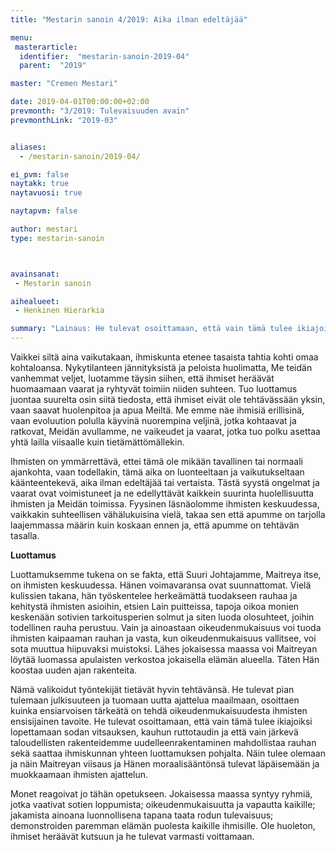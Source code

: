 ```yaml
---
title: "Mestarin sanoin 4/2019: Aika ilman edeltäjää"

menu:
 masterarticle:
  identifier:  "mestarin-sanoin-2019-04"
  parent:  "2019"

master: "Cremen Mestari"

date: 2019-04-01T00:00:00+02:00
prevmonth: "3/2019: Tulevaisuuden avain"
prevmonthLink: "2019-03"


aliases:
  - /mestarin-sanoin/2019-04/

ei_pvm: false
naytakk: true
naytavuosi: true

naytapvm: false

author: mestari
type: mestarin-sanoin



avainsanat:
 - Mestarin sanoin

aihealueet:
 - Henkinen Hierarkia

summary: "Lainaus: He tulevat osoittamaan, että vain tämä tulee ikiajoiksi lopettamaan sodan vitsauksen, kauhun ruttotaudin ja että vain järkevä taloudellisten rakenteidemme uudelleenrakentaminen mahdollistaa rauhan sekä saattaa ihmiskunnan yhteen luottamuksen pohjalta. Näin tulee olemaan ja näin Maitreyan viisaus ja Hänen moraalisääntönsä tulevat läpäisemään ja muokkaamaan ihmisten ajattelun."
---
```

<p>Vaikkei siltä aina vaikutakaan, ihmiskunta etenee tasaista tahtia kohti omaa kohtaloansa. Nykytilanteen jännityksistä ja peloista huolimatta, Me teidän vanhemmat veljet, luotamme täysin siihen, että ihmiset heräävät huomaamaan vaarat ja ryhtyvät toimiin niiden suhteen. Tuo luottamus juontaa suurelta osin siitä tiedosta, että ihmiset eivät ole tehtävässään yksin, vaan saavat huolenpitoa ja apua Meiltä. Me emme näe ihmisiä erillisinä, vaan evoluution polulla käyvinä nuorempina veljinä, jotka kohtaavat ja ratkovat, Meidän avullamme, ne vaikeudet ja vaarat, jotka tuo polku asettaa yhtä lailla viisaalle kuin tietämättömällekin.</p>
<p>Ihmisten on ymmärrettävä, ettei tämä ole mikään tavallinen tai normaali ajankohta, vaan todellakin, tämä aika on luonteeltaan ja vaikutukseltaan käänteentekevä, aika ilman edeltäjää tai vertaista. Tästä syystä ongelmat ja vaarat ovat voimistuneet ja ne edellyttävät kaikkein suurinta huolellisuutta ihmisten ja Meidän toimissa. Fyysinen läsnäolomme ihmisten keskuudessa, vaikkakin suhteellisen vähälukuisina vielä, takaa sen että apumme on tarjolla laajemmassa määrin kuin koskaan ennen ja, että apumme on tehtävän tasalla.</p>
<p><strong>Luottamus</strong></p>
<p>Luottamuksemme tukena on se fakta, että Suuri Johtajamme, Maitreya itse, on ihmisten keskuudessa. Hänen voimavaransa ovat suunnattomat. Vielä kulissien takana, hän työskentelee herkeämättä tuodakseen rauhaa ja kehitystä ihmisten asioihin, etsien Lain puitteissa, tapoja oikoa monien keskenään sotivien tarkoitusperien solmut ja siten luoda olosuhteet, joihin todellinen rauha perustuu. Vain ja ainoastaan oikeudenmukaisuus voi tuoda ihmisten kaipaaman rauhan ja vasta, kun oikeudenmukaisuus vallitsee, voi sota muuttua hiipuvaksi muistoksi. Lähes jokaisessa maassa voi Maitreyan löytää luomassa apulaisten verkostoa jokaisella elämän alueella. Täten Hän koostaa uuden ajan rakenteita.</p>
<p>Nämä valikoidut työntekijät tietävät hyvin tehtävänsä. He tulevat pian tulemaan julkisuuteen ja tuomaan uutta ajattelua maailmaan, osoittaen kuinka ensiarvoisen tärkeätä on tehdä oikeudenmukaisuudesta ihmisten ensisijainen tavoite. He tulevat osoittamaan, että vain tämä tulee ikiajoiksi lopettamaan sodan vitsauksen, kauhun ruttotaudin ja että vain järkevä taloudellisten rakenteidemme uudelleenrakentaminen mahdollistaa rauhan sekä saattaa ihmiskunnan yhteen luottamuksen pohjalta. Näin tulee olemaan ja näin Maitreyan viisaus ja Hänen moraalisääntönsä tulevat läpäisemään ja muokkaamaan ihmisten ajattelun.</p>
<p>Monet reagoivat jo tähän opetukseen. Jokaisessa maassa syntyy ryhmiä, jotka vaativat sotien loppumista; oikeudenmukaisuutta ja vapautta kaikille; jakamista ainoana luonnollisena tapana taata rodun tulevaisuus; demonstroiden paremman elämän puolesta kaikille ihmisille. Ole huoleton, ihmiset heräävät kutsuun ja he tulevat varmasti voittamaan.</p>